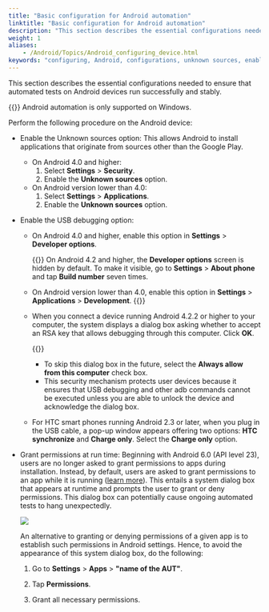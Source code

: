 ```yaml
--- 
title: "Basic configuration for Android automation"
linktitle: "Basic configuration for Android automation"
description: "This section describes the essential configurations needed to ensure that automated tests on Android devices run successfully and stably."
weight: 1
aliases: 
    - /Android/Topics/Android_configuring_device.html
keywords: "configuring, Android, configurations, unknown sources, enabling, USB debugging, enabling"
---
```


This section describes the essential configurations needed to ensure that automated tests on Android devices run successfully and stably.

{{<important>}} Android automation is only supported on Windows.

Perform the following procedure on the Android device:

-   Enable the Unknown sources option: This allows Android to install applications that originate from sources other than the Google Play.

    -   On Android 4.0 and higher:
        1.  Select **Settings** \> **Security**.
        2.  Enable the **Unknown sources** option.
    -   On Android version lower than 4.0:
        1.  Select **Settings** \> **Applications**.
        2.  Enable the **Unknown sources** option.
-   Enable the USB debugging option:

    -   On Android 4.0 and higher, enable this option in **Settings** \> **Developer options**.

        {{<note>}} On Android 4.2 and higher, the **Developer options** screen is hidden by default. To make it visible, go to **Settings** \> **About phone** and tap **Build number** seven times.

    -   On Android version lower than 4.0, enable this option in **Settings** \> **Applications** \> **Development**.
    {{<remember>}}

    -   When you connect a device running Android 4.2.2 or higher to your computer, the system displays a dialog box asking whether to accept an RSA key that allows debugging through this computer. Click **OK**.

        {{<note>}}

        -   To skip this dialog box in the future, select the **Always allow from this computer** check box.
        -   This security mechanism protects user devices because it ensures that USB debugging and other adb commands cannot be executed unless you are able to unlock the device and acknowledge the dialog box.
    -   For HTC smart phones running Android 2.3 or later, when you plug in the USB cable, a pop-up window appears offering two options: **HTC synchronize** and **Charge only**. Select the **Charge only** option.
-   Grant permissions at run time: Beginning with Android 6.0 \(API level 23\), users are no longer asked to grant permissions to apps during installation. Instead, by default, users are asked to grant permissions to an app while it is running \([learn more](http://developer.android.com/intl/vi/training/permissions/requesting.html)\). This entails a system dialog box that appears at runtime and prompts the user to grant or deny permissions. This dialog box can potentially cause ongoing automated tests to hang unexpectedly.

    ![](/images/Android/Images/Run_time_permission_Android.png)

    An alternative to granting or denying permissions of a given app is to establish such permissions in Android settings. Hence, to avoid the appearance of this system dialog box, do the following:

    1.  Go to **Settings** \> **Apps** \> **"name of the AUT"**.

    2.  Tap **Permissions**.

    3.  Grant all necessary permissions.




